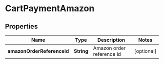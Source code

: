 
# CartPaymentAmazon

## Properties
Name | Type | Description | Notes
------------ | ------------- | ------------- | -------------
**amazonOrderReferenceId** | **String** | Amazon order reference id |  [optional]



